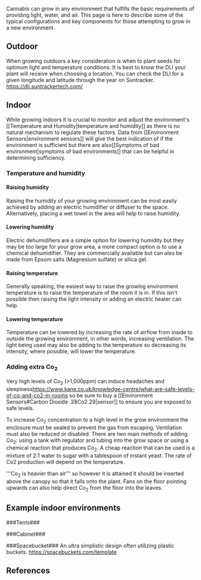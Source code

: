 Cannabis can grow in any environment that fulfills the basic requirements of providing light, water, and air. This page is here to describe some of the typical configurations and key components for those attempting to grow in a new environment. 

## Outdoor ##

When growing outdoors a key consideration is when to plant seeds for optimum light and temperature conditions. It is best to know the DLI your plant will receive when choosing a location. You can check the DLI for a given longitude and latitude through the year on Suntracker. https://dli.suntrackertech.com/
## Indoor ##
While growing indoors it is crucial to monitor and adjust the environment's [[Temperature and Humidity|temperature and humidity]] as there is no natural mechanism to regulate these factors. Data from [[Environment Sensors|environment sensors]] will give the best indication of if the environment is sufficient but there are also[[Symptoms of bad environment|symptoms of bad environments]] that can be helpful in determining sufficiency. 

### Temperature and humidity ###

#### Raising humidity ####
Raising the humidity of your growing environment can be most easily achieved by adding an electric humidifier or diffuser to the space. Alternatively, placing a wet towel in the area will help to raise humidity.

#### Lowering humidity ####
Electric dehumidifiers are a simple option for lowering humidity but they may be too large for your grow area, a more compact option is to use a chemical dehumidifier. They are commercially available but can also be made from Epsom salts (Magnesium sulfate) or silica gel.

#### Raising temperature ####
Generally speaking, the easiest way to raise the growing environment temperature is to raise the temperature of the room it is in. If this isn't possible then raising the light intensity or adding an electric heater can help.

#### Lowering temperature ####
Temperature can be lowered by increasing the rate of airflow from inside to outside the growing environment, in other words, increasing ventilation. The light being used may also be adding to the temperature so decreasing its intensity, where possible, will lower the temperature.

### Adding extra Co<sub>2</sub> ###
Very high levels of Co<sub>2</sub> (>1,000ppm) can induce headaches and sleepiness<ref>https://www.kane.co.uk/knowledge-centre/what-are-safe-levels-of-co-and-co2-in-rooms</ref> so be sure to buy a [[Environment Sensors#Carbon Dioxide .28Co2.29|sensor]] to ensure you are exposed to safe levels.

To increase Co<sub>2</sub> concentration to a high level in the grow environment the enclosure must be sealed to prevent the gas from escaping. Ventilation must also be reduced or disabled. There are two main methods of adding Co<sub>2</sub>: using a tank with regulator and tubing into the grow space or using a chemical reaction that produces Co<sub>2</sub>. A cheap reaction that can be used is a mixture of 2:1 water to sugar with a tablespoon of instant yeast. The rate of Co2 production will depend on the temperature.

'''Co<sub>2</sub> is heavier than air''' so however it is attained it should be inserted above the canopy so that it falls onto the plant. Fans on the floor pointing upwards can also help direct Co<sub>2</sub> from the floor into the leaves.

## Example indoor environments ##

###Tents###

###Cabinet###

###Spacebucket###
An ultra simplistic design often utilizing plastic buckets.
https://spacebuckets.com/template

## References ##